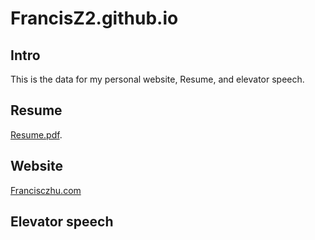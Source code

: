 # FrancisZ2.github.io
## Intro
This is the data for my personal website, Resume, and elevator speech.

## Resume
[Resume.pdf](https://github.com/FrancisZ2/FrancisZ2.github.io/blob/master/Chao_Zhu_2015_Resume.pdf).

## Website
[Francisczhu.com](https://github.com/FrancisZ2/FrancisZ2.github.io/tree/master/Francis%20Website)

## Elevator speech
